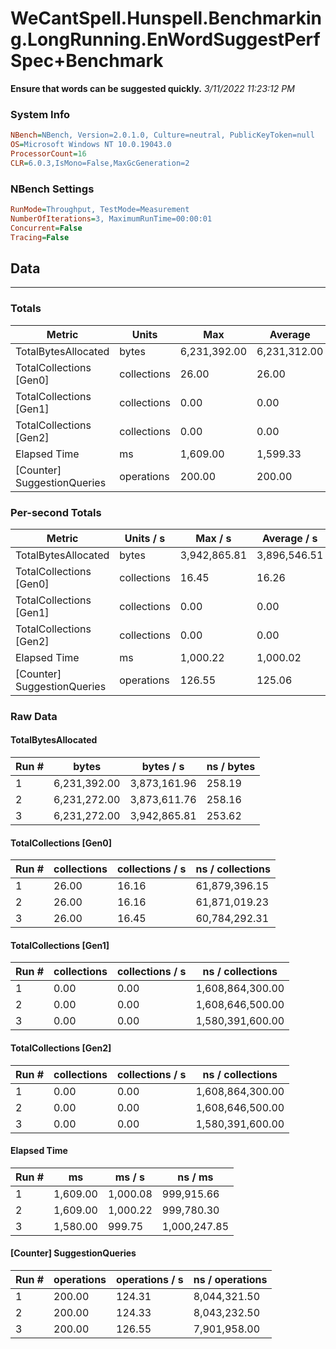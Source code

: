 ﻿# WeCantSpell.Hunspell.Benchmarking.LongRunning.EnWordSuggestPerfSpec+Benchmark
__Ensure that words can be suggested quickly.__
_3/11/2022 11:23:12 PM_
### System Info
```ini
NBench=NBench, Version=2.0.1.0, Culture=neutral, PublicKeyToken=null
OS=Microsoft Windows NT 10.0.19043.0
ProcessorCount=16
CLR=6.0.3,IsMono=False,MaxGcGeneration=2
```

### NBench Settings
```ini
RunMode=Throughput, TestMode=Measurement
NumberOfIterations=3, MaximumRunTime=00:00:01
Concurrent=False
Tracing=False
```

## Data
-------------------

### Totals
|          Metric |           Units |             Max |         Average |             Min |          StdDev |
|---------------- |---------------- |---------------- |---------------- |---------------- |---------------- |
|TotalBytesAllocated |           bytes |    6,231,392.00 |    6,231,312.00 |    6,231,272.00 |           69.28 |
|TotalCollections [Gen0] |     collections |           26.00 |           26.00 |           26.00 |            0.00 |
|TotalCollections [Gen1] |     collections |            0.00 |            0.00 |            0.00 |            0.00 |
|TotalCollections [Gen2] |     collections |            0.00 |            0.00 |            0.00 |            0.00 |
|    Elapsed Time |              ms |        1,609.00 |        1,599.33 |        1,580.00 |           16.74 |
|[Counter] SuggestionQueries |      operations |          200.00 |          200.00 |          200.00 |            0.00 |

### Per-second Totals
|          Metric |       Units / s |         Max / s |     Average / s |         Min / s |      StdDev / s |
|---------------- |---------------- |---------------- |---------------- |---------------- |---------------- |
|TotalBytesAllocated |           bytes |    3,942,865.81 |    3,896,546.51 |    3,873,161.96 |       40,114.32 |
|TotalCollections [Gen0] |     collections |           16.45 |           16.26 |           16.16 |            0.17 |
|TotalCollections [Gen1] |     collections |            0.00 |            0.00 |            0.00 |            0.00 |
|TotalCollections [Gen2] |     collections |            0.00 |            0.00 |            0.00 |            0.00 |
|    Elapsed Time |              ms |        1,000.22 |        1,000.02 |          999.75 |            0.24 |
|[Counter] SuggestionQueries |      operations |          126.55 |          125.06 |          124.31 |            1.29 |

### Raw Data
#### TotalBytesAllocated
|           Run # |           bytes |       bytes / s |      ns / bytes |
|---------------- |---------------- |---------------- |---------------- |
|               1 |    6,231,392.00 |    3,873,161.96 |          258.19 |
|               2 |    6,231,272.00 |    3,873,611.76 |          258.16 |
|               3 |    6,231,272.00 |    3,942,865.81 |          253.62 |

#### TotalCollections [Gen0]
|           Run # |     collections | collections / s |ns / collections |
|---------------- |---------------- |---------------- |---------------- |
|               1 |           26.00 |           16.16 |   61,879,396.15 |
|               2 |           26.00 |           16.16 |   61,871,019.23 |
|               3 |           26.00 |           16.45 |   60,784,292.31 |

#### TotalCollections [Gen1]
|           Run # |     collections | collections / s |ns / collections |
|---------------- |---------------- |---------------- |---------------- |
|               1 |            0.00 |            0.00 |1,608,864,300.00 |
|               2 |            0.00 |            0.00 |1,608,646,500.00 |
|               3 |            0.00 |            0.00 |1,580,391,600.00 |

#### TotalCollections [Gen2]
|           Run # |     collections | collections / s |ns / collections |
|---------------- |---------------- |---------------- |---------------- |
|               1 |            0.00 |            0.00 |1,608,864,300.00 |
|               2 |            0.00 |            0.00 |1,608,646,500.00 |
|               3 |            0.00 |            0.00 |1,580,391,600.00 |

#### Elapsed Time
|           Run # |              ms |          ms / s |         ns / ms |
|---------------- |---------------- |---------------- |---------------- |
|               1 |        1,609.00 |        1,000.08 |      999,915.66 |
|               2 |        1,609.00 |        1,000.22 |      999,780.30 |
|               3 |        1,580.00 |          999.75 |    1,000,247.85 |

#### [Counter] SuggestionQueries
|           Run # |      operations |  operations / s | ns / operations |
|---------------- |---------------- |---------------- |---------------- |
|               1 |          200.00 |          124.31 |    8,044,321.50 |
|               2 |          200.00 |          124.33 |    8,043,232.50 |
|               3 |          200.00 |          126.55 |    7,901,958.00 |


